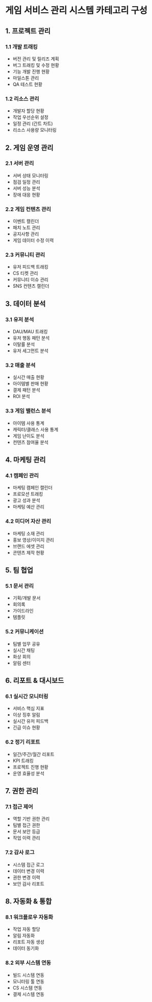 # 게임 서비스 관리 시스템 카테고리 구성

## 1. 프로젝트 관리
### 1.1 개발 트래킹
- 버전 관리 및 릴리즈 계획
- 버그 트래킹 및 수정 현황
- 기능 개발 진행 현황
- 마일스톤 관리
- QA 테스트 현황

### 1.2 리소스 관리
- 개발자 할당 현황
- 작업 우선순위 설정
- 일정 관리 (간트 차트)
- 리소스 사용량 모니터링

## 2. 게임 운영 관리
### 2.1 서버 관리
- 서버 상태 모니터링
- 점검 일정 관리
- 서버 성능 분석
- 장애 대응 현황

### 2.2 게임 컨텐츠 관리
- 이벤트 캘린더
- 패치 노트 관리
- 공지사항 관리
- 게임 데이터 수정 이력

### 2.3 커뮤니티 관리
- 유저 피드백 트래킹
- CS 티켓 관리
- 커뮤니티 이슈 관리
- SNS 컨텐츠 캘린더

## 3. 데이터 분석
### 3.1 유저 분석
- DAU/MAU 트래킹
- 유저 행동 패턴 분석
- 이탈률 분석
- 유저 세그먼트 분석

### 3.2 매출 분석
- 실시간 매출 현황
- 아이템별 판매 현황
- 결제 패턴 분석
- ROI 분석

### 3.3 게임 밸런스 분석
- 아이템 사용 통계
- 캐릭터/클래스 사용 통계
- 게임 난이도 분석
- 컨텐츠 참여율 분석

## 4. 마케팅 관리
### 4.1 캠페인 관리
- 마케팅 캠페인 캘린더
- 프로모션 트래킹
- 광고 성과 분석
- 마케팅 예산 관리

### 4.2 미디어 자산 관리
- 마케팅 소재 관리
- 홍보 영상/이미지 관리
- 브랜드 에셋 관리
- 콘텐츠 제작 현황

## 5. 팀 협업
### 5.1 문서 관리
- 기획/개발 문서
- 회의록
- 가이드라인
- 템플릿

### 5.2 커뮤니케이션
- 팀별 업무 공유
- 실시간 채팅
- 화상 회의
- 알림 센터

## 6. 리포트 & 대시보드
### 6.1 실시간 모니터링
- 서비스 핵심 지표
- 이상 징후 알림
- 실시간 유저 피드백
- 긴급 이슈 현황

### 6.2 정기 리포트
- 일간/주간/월간 리포트
- KPI 트래킹
- 프로젝트 진행 현황
- 운영 효율성 분석

## 7. 권한 관리
### 7.1 접근 제어
- 역할 기반 권한 관리
- 팀별 접근 권한
- 문서 보안 등급
- 작업 이력 관리

### 7.2 감사 로그
- 시스템 접근 로그
- 데이터 변경 이력
- 권한 변경 이력
- 보안 감사 리포트

## 8. 자동화 & 통합
### 8.1 워크플로우 자동화
- 작업 자동 할당
- 알림 자동화
- 리포트 자동 생성
- 데이터 동기화

### 8.2 외부 시스템 연동
- 빌드 시스템 연동
- 모니터링 툴 연동
- CS 시스템 연동
- 결제 시스템 연동 